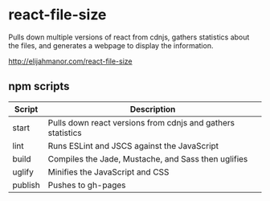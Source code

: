 # react-file-size

Pulls down multiple versions of react from cdnjs, gathers statistics about the files, and generates a webpage to display the information.

http://elijahmanor.com/react-file-size

## npm scripts

| Script  | Description |
| ------- | ----------- |
| start   | Pulls down react versions from cdnjs and gathers statistics |
| lint    | Runs ESLint and JSCS against the JavaScript |
| build   | Compiles the Jade, Mustache, and Sass then uglifies |
| uglify  | Minifies the JavaScript and CSS |
| publish | Pushes to gh-pages |
